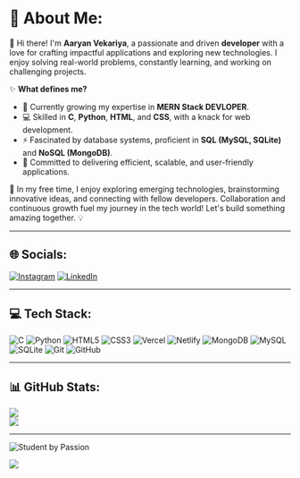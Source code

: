 # 💫 About Me:
👋 Hi there! I'm **Aaryan Vekariya**, a passionate and driven **developer** with a love for crafting impactful applications and exploring new technologies. I enjoy solving real-world problems, constantly learning, and working on challenging projects.  

✨ **What defines me?**  
- 🌱 Currently growing my expertise in **MERN Stack DEVLOPER**.  
- 💻 Skilled in **C**, **Python**, **HTML**, and **CSS**, with a knack for web development.  
- ⚡ Fascinated by database systems, proficient in **SQL (MySQL, SQLite)** and **NoSQL (MongoDB)**.  
- 🚀 Committed to delivering efficient, scalable, and user-friendly applications.  

🌟 In my free time, I enjoy exploring emerging technologies, brainstorming innovative ideas, and connecting with fellow developers. Collaboration and continuous growth fuel my journey in the tech world! Let's build something amazing together. 💡

---

## 🌐 Socials:
[![Instagram](https://img.shields.io/badge/Instagram-%23E4405F.svg?logo=Instagram&logoColor=white&style=for-the-badge&labelColor=black)](https://www.instagram.com/a_d.e_v_o_l_k_n/)
[![LinkedIn](https://img.shields.io/badge/LinkedIn-%230077B5.svg?style=for-the-badge&logo=linkedin&logoColor=white)](https://linkedin.com/in/aaryan-vekariya-647257272)  

---

## 💻 Tech Stack:
![C](https://img.shields.io/badge/c-%2300599C.svg?style=for-the-badge&logo=c&logoColor=white)  ![Python](https://img.shields.io/badge/python-%2314354C.svg?style=for-the-badge&logo=python&logoColor=white)  ![HTML5](https://img.shields.io/badge/html5-%23E34F26.svg?style=for-the-badge&logo=html5&logoColor=white)  ![CSS3](https://img.shields.io/badge/css3-%231572B6.svg?style=for-the-badge&logo=css3&logoColor=white)  ![Vercel](https://img.shields.io/badge/vercel-%23000000.svg?style=for-the-badge&logo=vercel&logoColor=white)  ![Netlify](https://img.shields.io/badge/netlify-%23000000.svg?style=for-the-badge&logo=netlify&logoColor=#00C7B7)  ![MongoDB](https://img.shields.io/badge/MongoDB-%234ea94b.svg?style=for-the-badge&logo=mongodb&logoColor=white)  ![MySQL](https://img.shields.io/badge/mysql-%234479A1.svg?style=for-the-badge&logo=mysql&logoColor=white) ![SQLite](https://img.shields.io/badge/sqlite-%2307405e.svg?style=for-the-badge&logo=sqlite&logoColor=white)  ![Git](https://img.shields.io/badge/git-%23F05033.svg?style=for-the-badge&logo=git&logoColor=white)  ![GitHub](https://img.shields.io/badge/github-%23121011.svg?style=for-the-badge&logo=github&logoColor=white)  

---

## 📊 GitHub Stats:
![](https://github-readme-stats.vercel.app/api?username=aaryanvekariya&theme=dark&hide_border=false&include_all_commits=false&count_private=false)  
![](https://github-readme-streak-stats.herokuapp.com/?user=aaryanvekariya&theme=dark&hide_border=false)  

---

![Student by Passion](https://img.shields.io/badge/Professional%20Student%20-%E2%9C%94-skyblue?style=for-the-badge&logo=github&logoColor=white) 

[![](https://visitcount.itsvg.in/api?id=aaryanvekariya&icon=0&color=6)](https://visitcount.itsvg.in)

<!-- Created with 💻 by Aryan Vekariya -->
